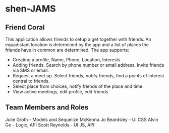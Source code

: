 # shen-JAMS
## Friend Coral

This application allows friends to setup a get together with friends. An equadistant location is determined by the app and a list of places the friends have in common are determined. The app supports:

- Creating a profile, Name, Phone, Location, Interests
- Adding friends. Search by phone number or email address. Invite friends via SMS or email.
- Request a meet up. Select friends, notify friends, find a points of interest central to friends.
- Select place from choices, notify friends of the place and time.
- View active meetings, edit profile, edit friends

## Team Members and Roles

Julie Groth - Models and Sequelize
McKenna Jo Beardsley - UI CSS
Alvin Go - Logic, API
Scott Reynolds - UI JS, API

